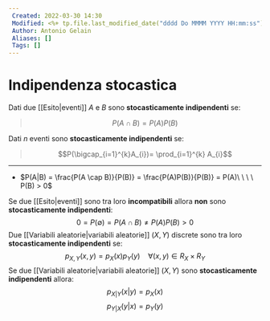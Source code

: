 ```yaml
---
 Created: 2022-03-30 14:30
 Modified: <%+ tp.file.last_modified_date("dddd Do MMMM YYYY HH:mm:ss") %>
 Author: Antonio Gelain
 Aliases: []
 Tags: []
---
```


# Indipendenza stocastica

Dati due [[Esito|eventi]] $A$ e $B$ sono **stocasticamente indipendenti** se:
> $$P(A \cap B) = P(A)P(B)$$

Dati $n$ eventi sono **stocasticamente indipendenti** se:
> $$P(\bigcap_{i=1}^{k}A_{i})= \prod_{i=1}^{k} A_{i}$$

---

- $P(A|B) = \frac{P(A \cap B)}{P(B)} = \frac{P(A)P(B)}{P(B)} = P(A)\ \ \ \ P(B) > 0$

Se due [[Esito|eventi]] sono tra loro **incompatibili** allora **non** sono **stocasticamente indipendenti**:
$$0 = P(\emptyset) = P(A \cap B) \ne P(A)P(B) > 0$$
Due [[Variabili aleatorie|variabili aleatorie]] $(X, Y)$ discrete sono tra loro **stocasticamente indipendenti** se:
$$p_{X, Y}(x, y) = p_{X}(x)p_{Y}(y)\ \ \ \ \forall (x, y) \in R_{X} \times R_{Y}$$
Se due [[Variabili aleatorie|variabili aleatorie]] $(X, Y)$ sono **stocasticamente indipendenti** allora:
$$p_{X|Y}(x|y) = p_{X}(x)$$
$$p_{Y|X}(y|x) = p_{Y}(y)$$

